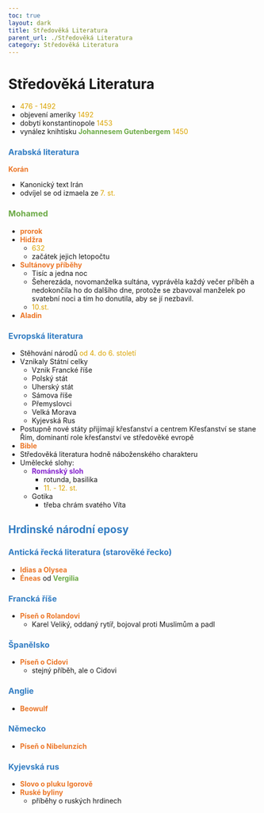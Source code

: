 ```yaml
---
toc: true
layout: dark
title: Středověká Literatura 
parent_url: ./Středověká Literatura 
category: Středověká Literatura 
---
```


# Středověká Literatura
* <span style="color: #DBA400">476 - 1492</span>
* objevení ameriky <span style="color: #DBA400">1492</span>
* dobytí konstantinopole <span style="color: #DBA400">1453</span>
* vynález knihtisku <span style="color: #6CAA46">**Johannesem Gutenbergem**</span> <span style="color: #DBA400">1450</span>
### <span style="color: #327DC3">**Arabská literatura**</span> 
<span style="color: #EC7627">**Korán**</span>
* Kanonický text Irán
* odvíjel se od izmaela ze <span style="color: #DBA400">7. st.</span>
### <span style="color: #6CAA46">**Mohamed**</span>
  * <span style="color: #EC7627">**prorok**</span>
* <span style="color: #EC7627">**Hidžra**</span>
  * <span style="color: #DBA400">632</span> 
  * začátek jejich letopočtu
* <span style="color: #EC7627">**Sultánovy příběhy**</span>
  * Tisíc a jedna noc
  * Šeherezáda, novomanželka sultána, vyprávěla každý večer příběh a nedokončila ho do dalšího dne, protože se zbavoval manželek po svatební noci a tím ho donutila, aby se jí nezbavil.
  * <span style="color: #DBA400">10.st.</span>
* <span style="color: #EC7627">**Aladin**</span>
### <span style="color: #327DC3">**Evropská literatura**</span>
* Stěhování národů <span style="color: #DBA400">od 4. do 6. století</span>
* Vznikaly Státní celky
  * Vznik Francké říše
  *  Polský stát
  * Uherský stát
  * Sámova říše
  * Přemyslovci
  * Velká Morava
  * Kyjevská Rus
* Postupně nové státy přijímají křesťanství a centrem Křesťanství se stane Řím, dominantí role křesťanství ve středověké evropě
* <span style="color: #EC7627">**Bible**</span>
* Středověká literatura hodně náboženského charakteru
* Umělecké slohy:
  * <span style="color: #8422ce">**Románský sloh**</span>
    * rotunda, basilika
    * <span style="color: #DBA400">11. - 12. st.</span>
  * Gotika 
    * třeba chrám svatého Víta
## <span style="color: #327DC3">**Hrdinské národní eposy**</span>
###  <span style="color: #327DC3">**Antická řecká literatura (starověké řecko)**</span>
  * <span style="color: #EC7627">**Idias a Olysea**</span>
  * <span style="color: #EC7627">**Éneas**</span> od <span style="color: #6CAA46">**Vergilia**</span>
###  <span style="color: #327DC3">**Francká říše**</span>
  * <span style="color: #EC7627">**Píseň o Rolandovi**</span>
    * Karel Veliký, oddaný rytíř, bojoval proti Muslimům a padl
###  <span style="color: #327DC3">**Španělsko**</span>
  * <span style="color: #EC7627">**Píseň o Cidovi**</span>
    * stejný příběh, ale o Cidovi
### <span style="color: #327DC3">**Anglie**</span>
  * <span style="color: #EC7627">**Beowulf**</span>
### <span style="color: #327DC3">**Německo**</span>
  * <span style="color: #EC7627">**Píseň o Nibelunzích**</span>
### <span style="color: #327DC3">**Kyjevská rus**</span>
  * <span style="color: #EC7627">**Slovo o pluku Igorově**</span>
  * <span style="color: #EC7627">**Ruské byliny**</span>
    * příběhy o ruských hrdinech
